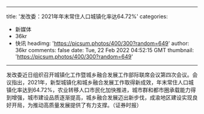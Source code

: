 
---
title: '发改委：2021年年末常住人口城镇化率达64.72%'
categories: 
 - 新媒体
 - 36kr
 - 快讯
headimg: 'https://picsum.photos/400/300?random=649'
author: 36kr
comments: false
date: Tue, 22 Feb 2022 04:52:15 GMT
thumbnail: 'https://picsum.photos/400/300?random=649'
---

<div>   
发改委近日组织召开城镇化工作暨城乡融合发展工作部际联席会议第四次会议。会议指出，2021年，新型城镇化和城乡融合发展工作取得新成效，年末常住人口城镇化率达到64.72%，农业转移人口市民化加快推进，城市群和都市圈承载能力得到增强，城市建设品质逐渐提高，城乡融合发展迈出新步伐，成渝地区建设实现良好开局，为推动高质量发展提供了有力支撑。（证券时报）  
</div>
            